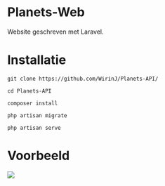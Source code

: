 # Planets-Web
Website geschreven met Laravel.

# Installatie

```
git clone https://github.com/WirinJ/Planets-API/

cd Planets-API

composer install

php artisan migrate

php artisan serve
```

# Voorbeeld

![](https://i.imgur.com/RqPAJRd.png)
